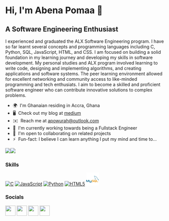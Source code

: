 Hi, I'm Abena Pomaa 👋
=============================

A Software Engineering Enthusiast
----------------------------------

I experienced and graduated the ALX Software Engineering program. 
I have so far learnt several concepts and programming languages including C, Python, SQL, JavaScript, HTML, and CSS. I am focused on building a solid foundation in my learning journey and developing my skills in software development. My personal studies and ALX program involved learning to write code, designing and implementing algorithms, and creating applications and software systems. The peer learning environment allowed for excellent networking and community access to like-minded programming and tech enthusiats. I aim to become a skilled and proficient software engineer who can contribute innovative solutions to complex problems.

* 🌍  I'm Ghanaian residing in Accra, Ghana
* 🖥️  Check out my blog at [medium](https://medium.com/@abenapomaa/)
* ✉️  Reach me at [apowurah@outlook.com](mailto:apowurah@outlook.com)
* 🚀  I'm currently working towards being a Fullstack Engineer
* 🤝  I'm open to collaborating on related projects
* ⚡  Fun-fact: I believe I can learn anything I put my mind and time to...

<a href="https://www.github.com/ewurapoms" target="_blank" rel="noreferrer"><img
src="https://img.shields.io/github/followers/ewurapoms?logo=github&style=for-the-badge&color=0891b2&labelColor=1c1917" /></a><a href="https://www.twitter.com/kyekyekuwaa" target="_blank" rel="noreferrer"><img
src="https://img.shields.io/twitter/follow/abbenapomaa?logo=twitter&style=for-the-badge&color=0891b2&labelColor=1c1917"
/></a>

### Skills


<p align="left">
<a href="https://docs.microsoft.com/en-us/cpp/?view=msvc-170" target="_blank" rel="noreferrer"><img src="https://raw.githubusercontent.com/danielcranney/readme-generator/main/public/icons/skills/c-colored.svg" width="36" height="36" alt="C" /></a>
<a href="https://developer.mozilla.org/en-US/docs/Web/JavaScript" target="_blank" rel="noreferrer"><img src="https://raw.githubusercontent.com/danielcranney/readme-generator/main/public/icons/skills/javascript-colored.svg" width="36" height="36" alt="JavaScript" /></a>
<a href="https://www.python.org/" target="_blank" rel="noreferrer"><img src="https://raw.githubusercontent.com/danielcranney/readme-generator/main/public/icons/skills/python-colored.svg" width="36" height="36" alt="Python" /></a>
<a href="https://developer.mozilla.org/en-US/docs/Glossary/HTML5" target="_blank" rel="noreferrer"><img src="https://raw.githubusercontent.com/danielcranney/readme-generator/main/public/icons/skills/html5-colored.svg" width="36" height="36" alt="HTML5" /></a> <a href="https://www.mysql.com/" target="_blank" rel="noreferrer"> <img src="https://raw.githubusercontent.com/devicons/devicon/master/icons/mysql/mysql-original-wordmark.svg" alt="mysql" width="40" height="40"/> </a>
</p>


### Socials

<p align="left"> <a href="https://discord.com/users/abenapomaa#2630" target="_blank" rel="noreferrer"><img src="https://raw.githubusercontent.com/danielcranney/readme-generator/main/public/icons/socials/discord.svg" width="32" height="32" /></a> <a href="https://www.github.com/ewurapoms" target="_blank" rel="noreferrer"><img src="https://raw.githubusercontent.com/danielcranney/readme-generator/main/public/icons/socials/github.svg" width="32" height="32" /></a> <a href="https://www.linkedin.com/in/abena-pomaa-oppong" target="_blank" rel="noreferrer"><img src="https://raw.githubusercontent.com/danielcranney/readme-generator/main/public/icons/socials/linkedin.svg" width="32" height="32" /></a> <a href="https://www.twitter.com/abbenapomaa" target="_blank" rel="noreferrer"><img src="https://raw.githubusercontent.com/danielcranney/readme-generator/main/public/icons/socials/twitter.svg" width="32" height="32" /></a></p>
